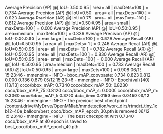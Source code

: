  Average Precision  (AP) @[ IoU=0.50:0.95 | area=   all | maxDets=100 ] = 0.734
 Average Precision  (AP) @[ IoU=0.50      | area=   all | maxDets=100 ] = 0.823
 Average Precision  (AP) @[ IoU=0.75      | area=   all | maxDets=100 ] = 0.812
 Average Precision  (AP) @[ IoU=0.50:0.95 | area= small | maxDets=100 ] = 0.000
 Average Precision  (AP) @[ IoU=0.50:0.95 | area=medium | maxDets=100 ] = 0.336
 Average Precision  (AP) @[ IoU=0.50:0.95 | area= large | maxDets=100 ] = 0.879
 Average Recall     (AR) @[ IoU=0.50:0.95 | area=   all | maxDets=  1 ] = 0.246
 Average Recall     (AR) @[ IoU=0.50:0.95 | area=   all | maxDets= 10 ] = 0.782
 Average Recall     (AR) @[ IoU=0.50:0.95 | area=   all | maxDets=100 ] = 0.830
 Average Recall     (AR) @[ IoU=0.50:0.95 | area= small | maxDets=100 ] = 0.000
 Average Recall     (AR) @[ IoU=0.50:0.95 | area=medium | maxDets=100 ] = 0.733
 Average Recall     (AR) @[ IoU=0.50:0.95 | area= large | maxDets=100 ] = 0.908
06/12 15:23:46 - mmengine - INFO - bbox_mAP_copypaste: 0.734 0.823 0.812 0.000 0.336 0.879
06/12 15:23:46 - mmengine - INFO - Epoch(val) [40][13/13]  coco/bbox_mAP: 0.7340  coco/bbox_mAP_50: 0.8230  coco/bbox_mAP_75: 0.8120  coco/bbox_mAP_s: 0.0000  coco/bbox_mAP_m: 0.3360  coco/bbox_mAP_l: 0.8790  data_time: 0.0159  time: 0.0459
06/12 15:23:46 - mmengine - INFO - The previous best checkpoint /content/drive/MyDrive/OpenMMlab/mmdetection/work_dirs/rtmdet_tiny_1xb12-40e_balloon/best_coco/bbox_mAP_epoch_30.pth is removed
06/12 15:23:48 - mmengine - INFO - The best checkpoint with 0.7340 coco/bbox_mAP at 40 epoch is saved to best_coco/bbox_mAP_epoch_40.pth.
